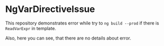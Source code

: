 # NgVarDirectiveIssue

This repository demonstrates error while try to `ng build --prod` if there is `ReadVarExpr` in template.

Also, here you can see, that there are no details about error.
